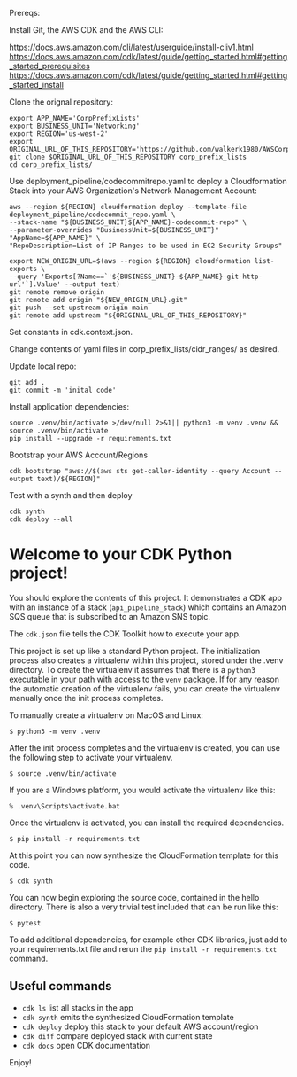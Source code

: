 Prereqs: 

Install Git, the AWS CDK and the AWS CLI:

https://docs.aws.amazon.com/cli/latest/userguide/install-cliv1.html
https://docs.aws.amazon.com/cdk/latest/guide/getting_started.html#getting_started_prerequisites
https://docs.aws.amazon.com/cdk/latest/guide/getting_started.html#getting_started_install


Clone the orignal repository:

```
export APP_NAME='CorpPrefixLists'
export BUSINESS_UNIT='Networking'
export REGION='us-west-2'
export ORIGINAL_URL_OF_THIS_REPOSITORY='https://github.com/walkerk1980/AWSCorpPrefixLists.git'
git clone $ORIGINAL_URL_OF_THIS_REPOSITORY corp_prefix_lists
cd corp_prefix_lists/
```

Use deployment_pipeline/codecommitrepo.yaml to deploy a Cloudformation Stack into your AWS Organization's Network Management Account:

```
aws --region ${REGION} cloudformation deploy --template-file deployment_pipeline/codecommit_repo.yaml \
--stack-name "${BUSINESS_UNIT}${APP_NAME}-codecommit-repo" \
--parameter-overrides "BusinessUnit=${BUSINESS_UNIT}" "AppName=${APP_NAME}" \
"RepoDescription=List of IP Ranges to be used in EC2 Security Groups" 
```

```
export NEW_ORIGIN_URL=$(aws --region ${REGION} cloudformation list-exports \
--query 'Exports[?Name==`'${BUSINESS_UNIT}-${APP_NAME}-git-http-url'`].Value' --output text)
git remote remove origin
git remote add origin "${NEW_ORIGIN_URL}.git"
git push --set-upstream origin main
git remote add upstream "${ORIGINAL_URL_OF_THIS_REPOSITORY}"
```

Set constants in cdk.context.json.

Change contents of yaml files in corp_prefix_lists/cidr_ranges/ as desired.

Update local repo:

```
git add .
git commit -m 'inital code'
```

Install application dependencies:

```
source .venv/bin/activate >/dev/null 2>&1|| python3 -m venv .venv && source .venv/bin/activate
pip install --upgrade -r requirements.txt
```

Bootstrap your AWS Account/Regions

```
cdk bootstrap "aws://$(aws sts get-caller-identity --query Account --output text)/${REGION}"
```

Test with a synth and then deploy

```
cdk synth 
cdk deploy --all
```

# Welcome to your CDK Python project!

You should explore the contents of this project. It demonstrates a CDK app with an instance of a stack (`api_pipeline_stack`)
which contains an Amazon SQS queue that is subscribed to an Amazon SNS topic.

The `cdk.json` file tells the CDK Toolkit how to execute your app.

This project is set up like a standard Python project.  The initialization process also creates
a virtualenv within this project, stored under the .venv directory.  To create the virtualenv
it assumes that there is a `python3` executable in your path with access to the `venv` package.
If for any reason the automatic creation of the virtualenv fails, you can create the virtualenv
manually once the init process completes.

To manually create a virtualenv on MacOS and Linux:

```
$ python3 -m venv .venv
```

After the init process completes and the virtualenv is created, you can use the following
step to activate your virtualenv.

```
$ source .venv/bin/activate
```

If you are a Windows platform, you would activate the virtualenv like this:

```
% .venv\Scripts\activate.bat
```

Once the virtualenv is activated, you can install the required dependencies.

```
$ pip install -r requirements.txt
```

At this point you can now synthesize the CloudFormation template for this code.

```
$ cdk synth
```

You can now begin exploring the source code, contained in the hello directory.
There is also a very trivial test included that can be run like this:

```
$ pytest
```

To add additional dependencies, for example other CDK libraries, just add to
your requirements.txt file and rerun the `pip install -r requirements.txt`
command.

## Useful commands

 * `cdk ls`          list all stacks in the app
 * `cdk synth`       emits the synthesized CloudFormation template
 * `cdk deploy`      deploy this stack to your default AWS account/region
 * `cdk diff`        compare deployed stack with current state
 * `cdk docs`        open CDK documentation

Enjoy!
